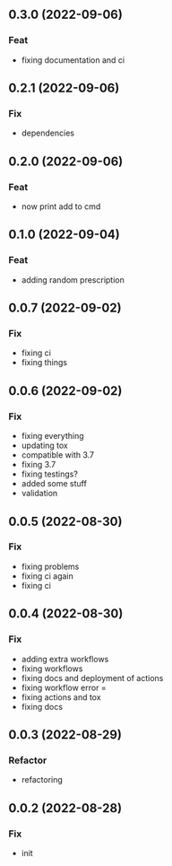 ## 0.3.0 (2022-09-06)

### Feat

- fixing documentation and ci

## 0.2.1 (2022-09-06)

### Fix

- dependencies

## 0.2.0 (2022-09-06)

### Feat

- now print add to cmd

## 0.1.0 (2022-09-04)

### Feat

- adding random prescription

## 0.0.7 (2022-09-02)

### Fix

- fixing ci
- fixing things

## 0.0.6 (2022-09-02)

### Fix

- fixing everything
- updating tox
- compatible with 3.7
- fixing 3.7
- fixing testings?
- added some stuff
- validation

## 0.0.5 (2022-08-30)

### Fix

- fixing problems
- fixing ci again
- fixing ci

## 0.0.4 (2022-08-30)

### Fix

- adding extra workflows
- fixing workflows
- fixing docs and deployment of actions
- fixing workflow error =
- fixing actions and tox
- fixing docs

## 0.0.3 (2022-08-29)

### Refactor

- refactoring

## 0.0.2 (2022-08-28)

### Fix

- init
